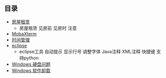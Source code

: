 ## 目录 ##
- [房屋租赁](https://github.com/liuxingrichu/tools-experiences/blob/master/rent.md)
	- 房屋租赁 见房前 见房时 注意
- [MobaXterm](https://github.com/liuxingrichu/tools-experiences/blob/master/MobaXterm.md)
- [时间管理](https://github.com/liuxingrichu/tools-experiences/blob/master/time%20manage.md)
- [eclipse](https://github.com/liuxingrichu/tools-experiences/blob/master/eclipse.md)
	- eclipse工具 自动提示 显示行号 调整字体 Java注释 XML注释 快捷键 支持python
- [Windows 硬盘问题](https://github.com/liuxingrichu/tools-experiences/blob/master/window7_disk.md)
- [Windows 软件卸载](https://github.com/liuxingrichu/tools-experiences/blob/master/msicuu2.md)


